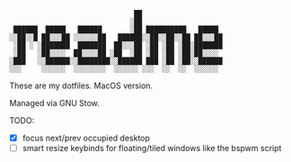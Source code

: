                                    ██                    
                                  ░██                    
     ██████  █████   ██████       ░██ ██████████   █████ 
    ░░██░░█ ██░░░██ ░░░░░░██   ██████░░██░░██░░██ ██░░░██
     ░██ ░ ░███████  ███████  ██░░░██ ░██ ░██ ░██░███████
     ░██   ░██░░░░  ██░░░░██ ░██  ░██ ░██ ░██ ░██░██░░░░ 
    ░███   ░░██████░░████████░░██████ ███ ░██ ░██░░██████
    ░░░     ░░░░░░  ░░░░░░░░  ░░░░░░ ░░░  ░░  ░░  ░░░░░░ 
These are my dotfiles. MacOS version.

Managed via GNU Stow.

TODO:
* [x] focus next/prev occupied desktop
* [ ] smart resize keybinds for floating/tiled windows like the bspwm script
